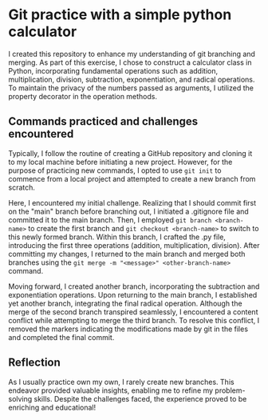 # Git practice with a simple python calculator

I created this repository to enhance my understanding of git branching and merging. As part of this exercise, I chose to construct a calculator class in Python, incorporating fundamental operations such as addition, multiplication, division, subtraction, exponentiation, and radical operations. To maintain the privacy of the numbers passed as arguments, I utilized the property decorator in the operation methods.

## Commands practiced and challenges encountered

Typically, I follow the routine of creating a GitHub repository and cloning it to my local machine before initiating a new project. However, for the purpose of practicing new commands, I opted to use `git init` to commence from a local project and attempted to create a new branch from scratch.

Here, I encountered my initial challenge. Realizing that I should commit first on the "main" branch before branching out, I initiated a .gitignore file and committed it to the main branch. Then, I employed `git branch <branch-name>` to create the first branch and `git checkout <branch-name>` to switch to this newly formed branch. Within this branch, I crafted the .py file, introducing the first three operations (addition, multiplication, division). After committing my changes, I returned to the main branch and merged both branches using the `git merge -m "<message>" <other-branch-name>` command.

Moving forward, I created another branch, incorporating the subtraction and exponentiation operations. Upon returning to the main branch, I established yet another branch, integrating the final radical operation. Although the merge of the second branch transpired seamlessly, I encountered a content conflict while attempting to merge the third branch. To resolve this conflict, I removed the markers indicating the modifications made by git in the files and completed the final commit.

## Reflection

As I usually practice own my own, I rarely create new branches. This endeavor provided valuable insights, enabling me to refine my problem-solving skills. Despite the challenges faced, the experience proved to be enriching and educational!

